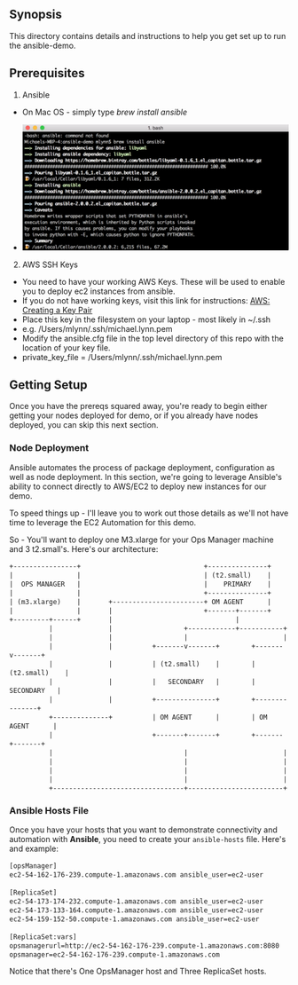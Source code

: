 ## Synopsis

This directory contains details and instructions to help you get set up to run the ansible-demo.

## Prerequisites

1. Ansible

 - On Mac OS - simply type *brew install ansible*

 - ![Brew Install ansible](/images/brew_install_ansible.png "Brew Install Ansible")

2. AWS SSH Keys

 - You need to have your working AWS Keys.  These will be used to enable you to deploy ec2 instances from ansible.
 - If you do not have working keys, visit this link for instructions: [AWS: Creating a Key Pair](http://docs.aws.amazon.com/AWSEC2/latest/UserGuide/ec2-key-pairs.html)
 - Place this key in the filesystem on your laptop - most likely in ~/.ssh
  - e.g. /Users/mlynn/.ssh/michael.lynn.pem
 - Modify the ansible.cfg file in the top level directory of this repo with the location of your key file.
  - private_key_file = /Users/mlynn/.ssh/michael.lynn.pem

## Getting Setup

Once you have the prereqs squared away, you're ready to begin either getting your nodes deployed for demo, or if you already have nodes deployed, you can skip this next section.

### Node Deployment

Ansible automates the process of package deployment, configuration as well as node deployment.  In this section, we're going to leverage Ansible's ability to connect directly to AWS/EC2 to deploy new instances for our demo.

To speed things up - I'll leave you to work out those details as we'll not have time to leverage the EC2 Automation for this demo.

So - You'll want to deploy one M3.xlarge for your Ops Manager machine and 3 t2.small's.  Here's our architecture:
```
+----------------+                               +---------------+
|                |                               | (t2.small)    |
|  OPS MANAGER   |                               |    PRIMARY    |
|                |                               +---------------+
| (m3.xlarge)    |       +-----------------------+ OM AGENT      |
|                |       |                       +-------+-------+
+---------+------+       |                               |
          |              |                  +------------+-----------+
          |              |                  |                        |
          |              |          +-------v-------+        +-------v-------+
          |              |          | (t2.small)    |        | (t2.small)    |
          |              |          |   SECONDARY   |        |   SECONDARY   |
          |              |          +---------------+        +---------------+
          +--------------+          | OM AGENT      |        | OM AGENT      |
          |                         +-------+-------+        +-------+-------+
          |                                 |                        |
          |                                 |                        |
          |                                 |                        |
          |                                 |                        |
          +---------------------------------+------------------------+

```

### Ansible Hosts File

Once you have your hosts that you want to demonstrate connectivity and automation with **Ansible**, you need to create your ```ansible-hosts``` file.  Here's and example:

```
[opsManager]
ec2-54-162-176-239.compute-1.amazonaws.com ansible_user=ec2-user

[ReplicaSet]
ec2-54-173-174-232.compute-1.amazonaws.com ansible_user=ec2-user
ec2-54-173-133-164.compute-1.amazonaws.com ansible_user=ec2-user
ec2-54-159-152-50.compute-1.amazonaws.com ansible_user=ec2-user

[ReplicaSet:vars]
opsmanagerurl=http://ec2-54-162-176-239.compute-1.amazonaws.com:8080
opsmanager=ec2-54-162-176-239.compute-1.amazonaws.com
```
Notice that there's One OpsManager host and Three ReplicaSet hosts.  
